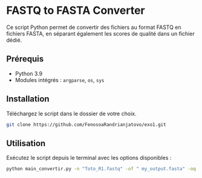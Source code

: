 # FASTQ to FASTA Converter

Ce script Python permet de convertir des fichiers au format FASTQ en fichiers FASTA, en séparant également les scores de qualité dans un fichier dédié.

## Prérequis

- Python 3.9
- Modules intégrés : `argparse`, `os`, `sys`

## Installation

Téléchargez le script dans le dossier de votre choix.
```bash
git clone https://github.com/FenosoaRandrianjatovo/exo1.git
```

## Utilisation

Exécutez le script depuis le terminal avec les options disponibles :

```bash
python main_convertir.py -n "Toto_R1.fastq" -of " my_output.fasta" -oq "my_qual.qual" 

